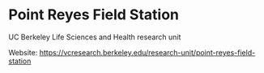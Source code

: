 # Point Reyes Field Station
UC Berkeley Life Sciences and Health research unit

Website: https://vcresearch.berkeley.edu/research-unit/point-reyes-field-station
